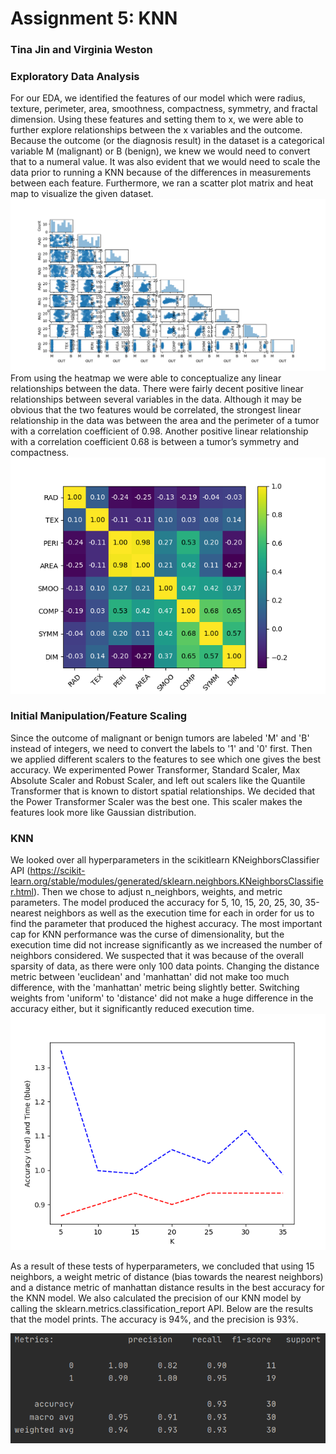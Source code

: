 # Assignment 5: KNN
### Tina Jin and Virginia Weston

### Exploratory Data Analysis 
For our EDA, we identified the features of our model which were radius, texture, perimeter, area, smoothness, compactness, symmetry, and fractal dimension. Using these features and setting them to x, we were able to further explore relationships between the x variables and the outcome. Because the outcome (or the diagnosis result) in the dataset is a categorical variable M (malignant) or B (benign), we knew we would need to convert that to a numeral value. It was also evident that we would need to scale the data prior to running a KNN because of the differences in measurements between each feature. Furthermore, we ran a scatter plot matrix and heat map to visualize the given dataset. 
![](/images/Figure_2.png)
From using the heatmap we were able to conceptualize any linear relationships between the data. There were fairly decent positive linear relationships between several variables in the data. Although it may be obvious that the two features would be correlated, the strongest linear relationship in the data was between the area and the perimeter of a tumor with a correlation coefficient of 0.98. Another positive linear relationship with a correlation coefficient 0.68 is between a tumor’s symmetry and compactness. 
![](/images/Figure_1.png)

### Initial Manipulation/Feature Scaling
Since the outcome of malignant or benign tumors are labeled 'M' and 'B' instead of integers, we need to convert the labels to '1' and '0' first.
Then we applied different scalers to the features to see which one gives the best accuracy. We experimented Power Transformer, Standard Scaler, Max Absolute Scaler and Robust Scaler, and left out scalers like the Quantile Transformer that is known to distort spatial relationships. We decided that the Power Transformer Scaler was the best one. This scaler makes the features look more like Gaussian distribution.

### KNN
We looked over all hyperparameters in the scikitlearn KNeighborsClassifier API (https://scikit-learn.org/stable/modules/generated/sklearn.neighbors.KNeighborsClassifier.html). Then we chose to adjust n_neighbors, weights, and metric parameters. The model produced the accuracy for 5, 10, 15, 20, 25, 30, 35-nearest neighbors as well as the execution time for each in order for us to find the parameter that produced the highest accuracy. The most important cap for KNN performance was the curse of dimensionality, but the execution time did not increase significantly as we increased the number of neighbors considered. We suspected that it was because of the overall sparsity of data, as there were only 100 data points. Changing the distance metric between 'euclidean' and 'manhattan' did not make too much difference, with the 'manhattan' metric being slightly better. Switching weights from 'uniform' to 'distance' did not make a huge difference in the accuracy either, but it significantly reduced execution time. 
![](/images/knn_k.png)

As a result of these tests of hyperparameters, we concluded that using 15 neighbors, a weight metric of distance (bias towards the nearest neighbors) and a distance metric of manhattan distance results in the best accuracy for the KNN model. We also calculated the precision of our KNN model by calling the sklearn.metrics.classification_report API. Below are the results that the model prints. The accuracy is 94%, and the precision is 93%.

![](/images/knn_metrics.png)


